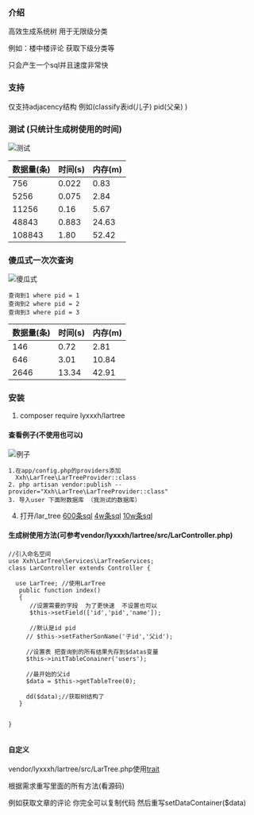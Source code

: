 ### 介绍
  高效生成系统树 
  用于无限级分类
 
  例如：楼中楼评论 获取下级分类等 
  
  只会产生一个sql并且速度非常快
   
### 支持
 仅支持adjacency结构
 例如(classify表id(儿子) pid(父亲)  )
 
 
### 测试 (只统计生成树使用的时间)
 ![测试](https://xxh-download.cdn.bcebos.com/test.png)
 
| 数据量(条)  | 时间(s)  | 内存(m) 
|  ---- | ----  | ---   |
| 756   |  0.022 | 0.83   |
| 5256  | 0.075  | 2.84   |
| 11256 | 0.16   | 5.67  |
| 48843 |  0.883 | 24.63 |
|108843 |  1.80  | 52.42


### 傻瓜式一次次查询
![傻瓜式](https://xxh-download.cdn.bcebos.com/forsql.png)

    查询到1 where pid = 1 
    查询到2 where pid = 2 
    查询到3 where pid = 3
        
| 数据量(条)     | 时间(s)  | 内存(m) 
|  ---- | ----   | ---     
| 146   |  0.72  | 2.81    
|  646  |  3.01  |10.84
|  2646 |  13.34|42.91
  
      
  
### 安装
  1. composer require lyxxxh/lartree 
   



#### 查看例子(不使用也可以)
![例子](https://xxh-download.cdn.bcebos.com/ex.png)

    1.在app/config.php的providers添加
      Xxh\LarTree\LarTreeProvider::class
 	2. php artisan vendor:publish --provider="Xxh\LarTree\LarTreeProvider::class"
 	3. 导入user 下面附数据库 （我测试的数据库）
  4. 打开/lar_tree
[600条sql](https://xxh-download.cdn.bcebos.com/600.sql)
[4w条sql](https://xxh-download.cdn.bcebos.com/4w.sql)
[10w条sql](https://xxh-download.cdn.bcebos.com/10w.sql)
    

 	
 	
####  生成树使用方法(可参考vendor/lyxxxh/lartree/src/LarController.php)

 ```
 //引入命名空间
 use Xxh\LarTree\Services\LarTreeServices;
 class LarController extends Controller {
 
   use LarTree; //使用LarTree
    public function index()
    {
       //设置需要的字段  为了更快速  不设置也可以
       $this->setField(['id','pid','name']);
        
       //默认是id pid
      // $this->setFatherSonName('子id','父id');
     
      //设置表 把查询到的所有结果先存到$datas变量
      $this->initTableConainer('users');
      
      //最开始的父id
      $data = $this->getTableTree(0);
      
      dd($data);//获取树结构了
    }     
    
    
 }
     

```

#### 自定义


vendor/lyxxxh/lartree/src/LarTree.php使用[trait](https://learnku.com/docs/laravel-core-concept/5.5/trait/3025)

根据需求重写里面的所有方法(看源码)

例如获取文章的评论
你完全可以复制代码 然后重写setDataContainer($data)



  
 

